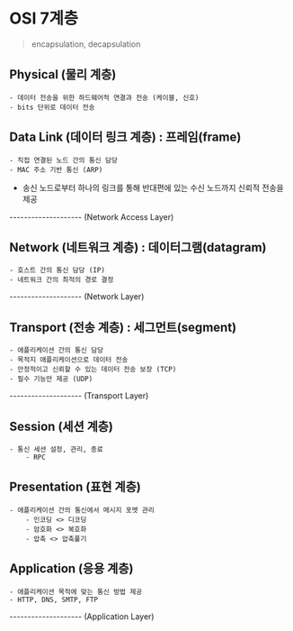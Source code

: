 # OSI 7계층 
> encapsulation, decapsulation 

## Physical (물리 계층)
    - 데이터 전송을 위한 하드웨어적 연결과 전송 (케이블, 신호)
    - bits 단위로 데이터 전송 

## Data Link (데이터 링크 계층) : 프레임(frame)
    - 직접 연결된 노드 간의 통신 담당
    - MAC 주소 기반 통신 (ARP)
- 송신 노드로부터 하나의 링크를 통해 반대편에 있는 수신 노드까지 신뢰적 전송을 제공


-------------------- (Network Access Layer)


## Network (네트워크 계층) : 데이터그램(datagram)
    - 호스트 간의 통신 담당 (IP)
    - 네트워크 간의 최적의 경로 결정 


-------------------- (Network Layer)


## Transport (전송 계층) : 세그먼트(segment)
    - 애플리케이션 간의 통신 담당
    - 목적지 애플리케이션으로 데이터 전송
    - 안정적이고 신뢰할 수 있는 데이터 전송 보장 (TCP)
    - 필수 기능만 제공 (UDP)


-------------------- (Transport Layer)


## Session (세션 계층)
    - 통신 세션 설정, 관리, 종료
        - RPC 

## Presentation (표현 계층)
    - 애플리케이션 간의 통신에서 메시지 포멧 관리 
        - 인코딩 <> 디코딩
        - 암호화 <> 복호화
        - 압축 <> 압축풀기

## Application (응용 계층)
    - 애플리케이션 목적에 맞는 통신 방법 제공
    - HTTP, DNS, SMTP, FTP 


-------------------- (Application Layer)


